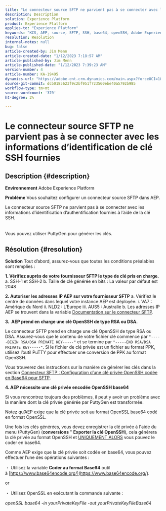 ```yaml
---
title: "Le connecteur source SFTP ne parvient pas à se connecter avec les informations d’identification de clé SSH fournies"
description: Description
solution: Experience Platform
product: Experience Platform
applies-to: "Experience Platform"
keywords: "KCS, AEP, source, SFTP, SSH, base64, openSSH, Adobe Experience Platform, dépannage, connecteur, échec de connexion, informations d’identification de clé SSH"
resolution: Resolution
internal-notes: null
bug: false
article-created-by: Jim Menn
article-created-date: "1/12/2023 7:18:57 AM"
article-published-by: Jim Menn
article-published-date: "1/12/2023 7:39:23 AM"
version-number: 4
article-number: KA-19495
dynamics-url: "https://adobe-ent.crm.dynamics.com/main.aspx?forceUCI=1&pagetype=entityrecord&etn=knowledgearticle&id=62964e5e-4992-ed11-aad1-6045bd0065f9"
source-git-commit: dcb0185623f9c2bf951f723560ebe40a5792b985
workflow-type: tm+mt
source-wordcount: '370'
ht-degree: 2%

---
```


# Le connecteur source SFTP ne parvient pas à se connecter avec les informations d’identification de clé SSH fournies

## Description {#description}


<b>Environnement</b>
Adobe Experience Platform

<b>Problème</b>
Vous souhaitez configurer un connecteur source SFTP dans AEP.

Le connecteur source SFTP ne parvient pas à se connecter avec les informations d’identification d’authentification fournies à l’aide de la clé SSH.
<br><br><br>Vous pouvez utiliser PuttyGen pour générer les clés.

## Résolution {#resolution}


<b>Solution</b>
Tout d’abord, assurez-vous que toutes les conditions préalables sont remplies :

<b>1. Vérifiez auprès de votre fournisseur SFTP le type de clé pris en charge.</b>
a. SSH-1 et SSH-2 b. Taille de clé générée en bits : La valeur par défaut est 2048

<b>2. Autoriser les adresses IP AEP sur votre fournisseur SFTP</b>
a. Vérifiez le centre de données dans lequel votre instance AEP est déployée.
i. VA7 : Amérique du Nord ii. NLD2 : L&#39;Europe iii. AUS5 : Australie b. Les adresses IP AEP se trouvent dans la variable [Documentation sur le connecteur SFTP](https://experienceleague.adobe.com/docs/experience-platform/sources/connectors/cloud-storage/sftp.html).



<b>3.  AEP prend en charge une clé OpenSSH de type RSA ou DSA.</b>

Le connecteur SFTP prend en charge une clé OpenSSH de type RSA ou DSA. Assurez-vous que le contenu de votre fichier clé commence par `"-----BEGIN RSA/DSA PRIVATE KEY-----"` et se termine par `"-----END RSA/DSA PRIVATE KEY-----"`. Si le fichier de clé privée est un fichier au format PPK, utilisez l’outil PuTTY pour effectuer une conversion de PPK au format OpenSSH.

Vous trouverez des instructions sur la manière de générer les clés dans la section [Connecteur SFTP : Configuration d’une clé privée OpenSSH codée en Base64 pour SFTP](https://experienceleague.adobe.com/docs/experience-platform/sources/connectors/cloud-storage/sftp.html#set-up-a-base64-encoded-openssh-private-key-for-sftp).



<b>4. AEP nécessite une clé privée encodée OpenSSH base64 </b>



Si vous rencontrez toujours des problèmes, il peut y avoir un problème avec la manière dont la clé privée générée par PuttyGen est transformée.

Notez qu’AEP exige que la clé privée soit au format OpenSSL base64 codé en format OpenSSL.

Une fois les clés générées, vous devez enregistrer la clé privée à l&#39;aide du menu (PuttyGen) (<b>conversions</b> &quot; <b>Exporter la clé OpenSSH</b>), cela générera la clé privée au format OpenSSH et <u>UNIQUEMENT ALORS</u> vous pouvez le coder en base64.

Comme AEP exige que la clé privée soit codée en base64, vous pouvez effectuer l’une des opérations suivantes :

・ Utilisez la variable <b>Coder au format Base64</b> outil à [https://www.base64encode.org/](https://www.base64encode.org/).

or

・ Utilisez OpenSSL en exécutant la commande suivante :

*openSSL base64 -in yourPrivateKeyFile -out yourPrivateKeyFileBase64*










